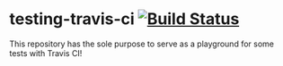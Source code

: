 # testing-travis-ci  [![Build Status](https://travis-ci.org/mbertozzo/testing-travis-ci.svg?branch=master)](https://travis-ci.org/mbertozzo/testing-travis-ci)

This repository has the sole purpose to serve as a playground for some tests with Travis CI!
